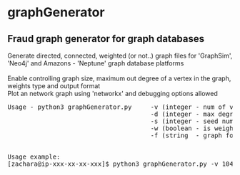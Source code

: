 # graphGenerator

## Fraud graph generator for graph databases

Generate directed, connected, weighted (or not..) graph files for 'GraphSim', 'Neo4j' and Amazons - 'Neptune' graph database platforms<br><br>
Enable controlling graph size, maximum out degree of a vertex in the graph, weights type and output format <br> 
Plot an network graph using 'networkx' and debugging options allowed

<pre>
Usage - python3 graphGenerator.py     -v (integer - num of vertices)
                                      -d (integer - max degree)
                                      -s (integer - seed num)
                                      -w (boolean - is weighted?)                               (optional, default - unweighted)
                                      -f (string  - graph format [graphsim, neptune, neo4j])    (optional, default - graphsim)


Usage example:
[zachara@ip-xxx-xx-xx-xxx]$ python3 graphGenerator.py -v 1048576 -d 16 -s 5 -w -f graphsim
</pre>